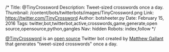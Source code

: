 /*
Title: @TinyCrossword
Description: Tweet-sized crosswords once a day.
Thumbnail: /content/bots/twitterbots/images/TinyCrossword.png
Link: https://twitter.com/TinyCrossword
Author: botsheeter.py
Date: February 15, 2016
Tags: twitter,bot,twitterbot,active,crosswords,game,generate,open source,opensource,python,gangles
Nav: hidden
Robots: index,follow
*/

[@TinyCrossword](https://twitter.com/TinyCrossword) is an [open source](https://github.com/Gangles/tiny-crossword-bot) Twitter bot created by [Matthew Gallant](https://twitter.com/gangles) that generates "tweet-sized crosswords" once a day.
